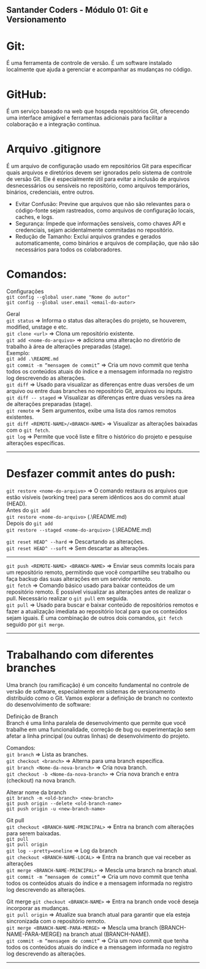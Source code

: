 ## Santander Coders - Módulo 01: Git e Versionamento

# Git:

É uma ferramenta de controle de versão. É um software instalado localmente que ajuda a gerenciar e acompanhar as mudanças no código.

# GitHub:

É um serviço baseado na web que hospeda repositórios Git, oferecendo uma interface amigável e ferramentas adicionais para facilitar a colaboração e a integração contínua.

# Arquivo .gitignore

É um arquivo de configuração usado em repositórios Git para especificar quais arquivos e diretórios devem ser ignorados pelo sistema de controle de versão Git. Ele é especialmente útil para evitar a inclusão de arquivos desnecessários ou sensíveis no repositório, como arquivos temporários, binários, credenciais, entre outros.

- Evitar Confusão: Previne que arquivos que não são relevantes para o código-fonte sejam rastreados, como arquivos de configuração locais, caches, e logs.
- Segurança: Impede que informações sensíveis, como chaves API e credenciais, sejam acidentalmente commitadas no repositório.
- Redução de Tamanho: Exclui arquivos grandes e gerados automaticamente, como binários e arquivos de compilação, que não são necessários para todos os colaboradores.

# Comandos:

Configurações  
`git config --global user.name "Nome do autor"`  
`git config --global user.email <email-do-autor>`

Geral  
`git status` => Informa o status das alterações do projeto, se houverem, modified, unstage e etc.  
`git clone <url>` => Clona um repositório existente.  
`git add <nome-do-arquivo>` => adiciona uma alteração no diretório de trabalho à área de alterações preparadas (stage).  
Exemplo:  
`git add .\README.md`  
`git commit -m “mensagem de commit”` => Cria um novo commit que tenha todos os conteúdos atuais do índice e a mensagem informada no registro log descrevendo as alterações.  
`git diff` => Usado para visualizar as diferenças entre duas versões de um arquivo ou entre duas branches no repositório Git, arquivos ou inputs.  
`git diff -- staged` => Visualizar as diferenças entre duas versões na área de alterações preparadas (stage).  
`git remote` => Sem argumentos, exibe uma lista dos ramos remotos existentes.  
`git diff <REMOTE-NAME>/<BRANCH-NAME>` => Visualizar as alterações baixadas com o `git fetch`.  
`git log` => Permite que você liste e filtre o histórico do projeto e pesquise alterações específicas.

---

# Desfazer commit antes do push:

`git restore <nome-do-arquivo>` => O comando restaura os arquivos que estão visíveis (working tree) para serem idênticos aos do commit atual (HEAD).  
Antes do `git add`  
`git restore <nome-do-arquivo>` (.\README.md)  
Depois do `git add`  
`git restore --staged <nome-do-arquivo>` (.\README.md)

`git reset HEAD^ --hard` => Descartando as alterações.  
`git reset HEAD^ --soft` => Sem descartar as alterações.

---

`git push <REMOTE-NAME> <BRANCH-NAME>` => Enviar seus commits locais para um repositório remoto, permitindo que você compartilhe seu trabalho ou faça backup das suas alterações em um servidor remoto.  
`git fetch` => Comando básico usado para baixar conteúdos de um repositório remoto. É possível visualizar as alterações antes de realizar o pull. Necessário realizar o `git pull` em seguida.  
`git pull` => Usado para buscar e baixar conteúdo de repositórios remotos e fazer a atualização imediata ao repositório local para que os conteúdos sejam iguais. É uma combinação de outros dois comandos, `git fetch` seguido por `git merge`.

---

# Trabalhando com diferentes branches

Uma branch (ou ramificação) é um conceito fundamental no controle de versão de software, especialmente em sistemas de versionamento distribuído como o Git. Vamos explorar a definição de branch no contexto do desenvolvimento de software:

Definição de Branch  
Branch é uma linha paralela de desenvolvimento que permite que você trabalhe em uma funcionalidade, correção de bug ou experimentação sem afetar a linha principal (ou outras linhas) de desenvolvimento do projeto.

Comandos:  
`git branch` => Lista as branches.  
`git checkout <branch>` => Alterna para uma branch específica.  
`git branch <Nome-da-nova-branch>` => Cria nova branch.  
`git checkout -b <Nome-da-nova-branch>` => Cria nova branch e entra (checkout) na nova branch.

Alterar nome da branch  
`git branch -m <old-branch> <new-branch>`  
`git push origin --delete <old-branch-name>`  
`git push origin -u <new-branch-name>`

Git pull  
`git checkout <BRANCH-NAME-PRINCIPAL>` => Entra na branch com alterações para serem baixadas.  
`git pull`  
`git pull origin`  
`git log --pretty=oneline` => Log da branch  
`git checkout <BRANCH-NAME-LOCAL>` => Entra na branch que vai receber as alterações  
`git merge <BRANCH-NAME-PRINCIPAL>` => Mescla uma branch na branch atual.
`git commit -m “mensagem de commit”` => Cria um novo commit que tenha todos os conteúdos atuais do índice e a mensagem informada no registro log descrevendo as alterações.

Git merge
`git checkout <BRANCH-NAME>` => Entra na branch onde você deseja incorporar as mudanças.  
`git pull origin` => Atualize sua branch atual para garantir que ela esteja sincronizada com o repositório remoto.  
`git merge <BRANCH-NAME-PARA-MERGE>` => Mescla uma branch (BRANCH-NAME-PARA-MERGE) na branch atual (BRANCH-NAME).  
`git commit -m “mensagem de commit”` => Cria um novo commit que tenha todos os conteúdos atuais do índice e a mensagem informada no registro log descrevendo as alterações.

---
